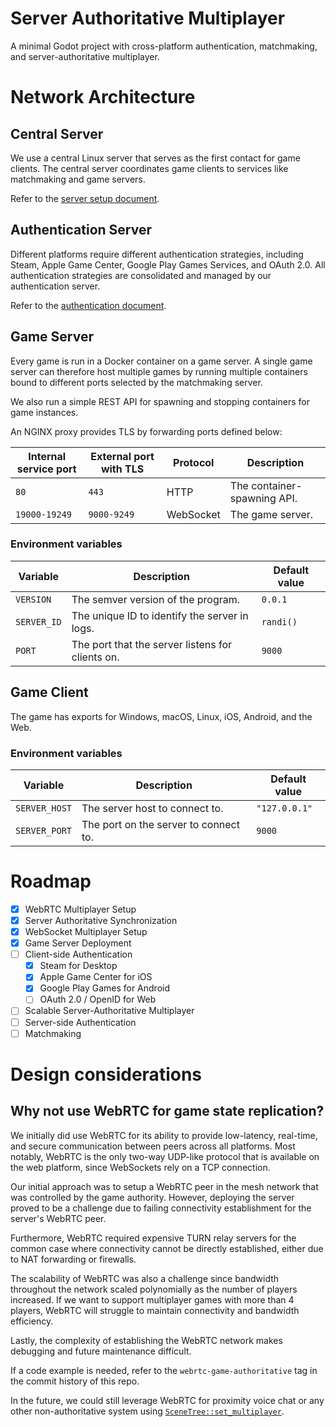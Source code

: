 # Server Authoritative Multiplayer

A minimal Godot project with cross-platform authentication, matchmaking, and server-authoritative multiplayer.

# Network Architecture

## Central Server

We use a central Linux server that serves as the first contact for game clients. The central server coordinates game clients to services like matchmaking and game servers.

Refer to the [server setup document](server/README.md).

## Authentication Server

Different platforms require different authentication strategies, including Steam, Apple Game Center, Google Play Games Services, and OAuth 2.0. All authentication strategies are consolidated and managed by our authentication server.

Refer to the [authentication document](project/authentication/README.md).

## Game Server

Every game is run in a Docker container on a game server. A single game server can therefore host multiple games by running multiple containers bound to different ports selected by the matchmaking server.

We also run a simple REST API for spawning and stopping containers for game instances.

An NGINX proxy provides TLS by forwarding ports defined below:

| Internal service port | External port with TLS | Protocol  | Description                 |
| --------------------- | ---------------------- | --------- | --------------------------- |
| `80`                  | `443`                  | HTTP      | The container-spawning API. |
| `19000-19249`         | `9000-9249`            | WebSocket | The game server.            |

### Environment variables

| Variable    | Description                                      | Default value |
| ----------- | ------------------------------------------------ | ------------- |
| `VERSION`   | The semver version of the program.               | `0.0.1`       |
| `SERVER_ID` | The unique ID to identify the server in logs.    | `randi()`     |
| `PORT`      | The port that the server listens for clients on. | `9000`        |

## Game Client

The game has exports for Windows, macOS, Linux, iOS, Android, and the Web.

### Environment variables

| Variable      | Description                           | Default value |
| ------------- | ------------------------------------- | ------------- |
| `SERVER_HOST` | The server host to connect to.        | `"127.0.0.1"` |
| `SERVER_PORT` | The port on the server to connect to. | `9000`        |

# Roadmap

- [x] WebRTC Multiplayer Setup
- [x] Server Authoritative Synchronization
- [x] WebSocket Multiplayer Setup
- [x] Game Server Deployment
- [ ] Client-side Authentication
  - [x] Steam for Desktop
  - [x] Apple Game Center for iOS
  - [x] Google Play Games for Android
  - [ ] OAuth 2.0 / OpenID for Web
- [ ] Scalable Server-Authoritative Multiplayer
- [ ] Server-side Authentication
- [ ] Matchmaking

# Design considerations

## Why not use WebRTC for game state replication?

We initially did use WebRTC for its ability to provide low-latency, real-time, and secure communication between peers across all platforms. Most notably, WebRTC is the only two-way UDP-like protocol that is available on the web platform, since WebSockets rely on a TCP connection.

Our initial approach was to setup a WebRTC peer in the mesh network that was controlled by the game authority. However, deploying the server proved to be a challenge due to failing connectivity establishment for the server's WebRTC peer.

Furthermore, WebRTC required expensive TURN relay servers for the common case where connectivity cannot be directly established, either due to NAT forwarding or firewalls.

The scalability of WebRTC was also a challenge since bandwidth throughout the network scaled polynomially as the number of players increased. If we want to support multiplayer games with more than 4 players, WebRTC will struggle to maintain connectivity and bandwidth efficiency.

Lastly, the complexity of establishing the WebRTC network makes debugging and future maintenance difficult.

If a code example is needed, refer to the `webrtc-game-authoritative` tag in the commit history of this repo.

In the future, we could still leverage WebRTC for proximity voice chat or any other non-authoritative system using [`SceneTree::set_multiplayer`](https://docs.godotengine.org/en/stable/classes/class_scenetree.html#class-scenetree-method-set-multiplayer).
